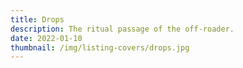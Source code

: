 ```yaml
---
title: Drops
description: The ritual passage of the off-roader.
date: 2022-01-10
thumbnail: /img/listing-covers/drops.jpg
---
```

